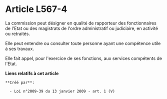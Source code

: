 # Article L567-4

La commission peut désigner en qualité de rapporteur des fonctionnaires de l'Etat ou des magistrats de l'ordre administratif
ou judiciaire, en activité ou retraités. 

Elle peut entendre ou consulter toute personne ayant une compétence utile à ses travaux. 

Elle fait appel, pour l'exercice de ses fonctions, aux services compétents de l'Etat.

**Liens relatifs à cet article**

	**Créé par**:

	  - Loi n°2009-39 du 13 janvier 2009 - art. 1 (V)

